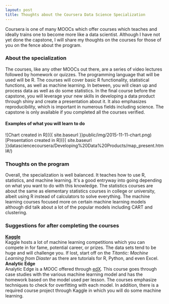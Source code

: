 ```yaml
---
layout: post
title: Thoughts about the Coursera Data Science Specialization
---
```


Coursera is one of many MOOCs which offer courses which teaches and ideally trains one to become more like a data scientist. Although I have not yet done the capstone, I will share my thoughts on the courses for those of you on the fence about the program. 

### About the specialization
The courses, like any other MOOCs out there, are a series of video lectures followed by homework or quizzes. The programming language that will be used will be R. The courses will cover basic R functionality, statistical functions, as well as machine learning. In between, you will clean up and process data as well as do some statistics. In the final course before the capstone, you will leverage your new skills in developing a data product through shiny and create a presentation about it. It also emphasizes reproducibility, which is important in numerous fields including science. The capstone is only available if you completed all the courses verified.

#### Examples of what you will learn to do
![Chart created in R]({{ site.baseurl }}public/img/2015-11-11-chart.png)  
[Presentation created in R]({{ site.baseurl }}datasciencecoursera/Developing%20Data%20Products/map_present.html#/)  

### Thoughts on the program
Overall, the specialization is well balanced. It teaches how to use R, statistics, and machine learning. It's a good entryway into going depending on what you want to do with this knowledge. The statistics courses are about the same as elementary statistics courses in college or university, albeit using R instead of calculators to solve everything. The machine learning courses focused more on certain machine learning models although did talk about a lot of the popular models including CART and clustering.

### Suggestions for after completing the courses
**[Kaggle](https://www.kaggle.com)**  
Kaggle hosts a lot of machine learning competitions which you can compete in for fame, potential career, or prizes. The data sets tend to be huge and will challenge you. If lost, start off on the *Titantic: Machine Learning from Diaster* as there are tutorials for R, Python, and even Excel.
**Analytic Edge**  
Analytic Edge is a MOOC offered through [edX](https://www.edx.org). This course goes through case studies with the various machine learning model and has the homework based on the model used per lesson. The courses emphasize techniques to check for overfitting with each model. In addition, there is a required course project through Kaggle in which you will do some machine learning.